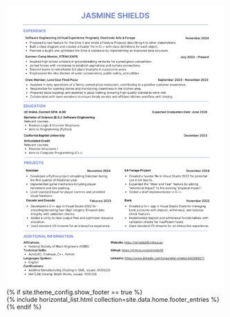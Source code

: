 ﻿---
title: <title></title>
---
<img src="images\Jasmine_Shields.png" alt="resume">
    {% if site.theme_config.show_footer == true %}
<footer>
    <div class="dashed"></div>
    {% include horizontal_list.html collection=site.data.home.footer_entries %}
</footer>
    {% endif %}